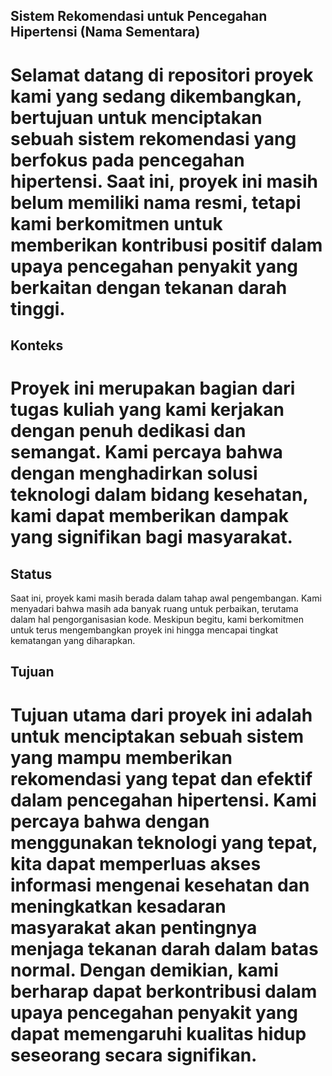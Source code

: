 ## Sistem Rekomendasi untuk Pencegahan Hipertensi (Nama Sementara)
# Selamat datang di repositori proyek kami yang sedang dikembangkan, bertujuan untuk menciptakan sebuah sistem rekomendasi yang berfokus pada pencegahan hipertensi. Saat ini, proyek ini masih belum memiliki nama resmi, tetapi kami berkomitmen untuk memberikan kontribusi positif dalam upaya pencegahan penyakit yang berkaitan dengan tekanan darah tinggi.

## Konteks
# Proyek ini merupakan bagian dari tugas kuliah yang kami kerjakan dengan penuh dedikasi dan semangat. Kami percaya bahwa dengan menghadirkan solusi teknologi dalam bidang kesehatan, kami dapat memberikan dampak yang signifikan bagi masyarakat.

## Status
Saat ini, proyek kami masih berada dalam tahap awal pengembangan. Kami menyadari bahwa masih ada banyak ruang untuk perbaikan, terutama dalam hal pengorganisasian kode. Meskipun begitu, kami berkomitmen untuk terus mengembangkan proyek ini hingga mencapai tingkat kematangan yang diharapkan.

## Tujuan
# Tujuan utama dari proyek ini adalah untuk menciptakan sebuah sistem yang mampu memberikan rekomendasi yang tepat dan efektif dalam pencegahan hipertensi. Kami percaya bahwa dengan menggunakan teknologi yang tepat, kita dapat memperluas akses informasi mengenai kesehatan dan meningkatkan kesadaran masyarakat akan pentingnya menjaga tekanan darah dalam batas normal. Dengan demikian, kami berharap dapat berkontribusi dalam upaya pencegahan penyakit yang dapat memengaruhi kualitas hidup seseorang secara signifikan.
